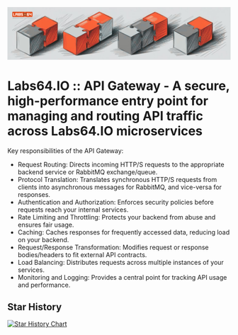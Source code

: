 <p align="center"><img src="https://raw.githubusercontent.com/Labs64/.github/refs/heads/master/assets/labs64-io-ecosystem.png"></p>

# Labs64.IO :: API Gateway - A secure, high-performance entry point for managing and routing API traffic across Labs64.IO microservices

Key responsibilities of the API Gateway:

- Request Routing: Directs incoming HTTP/S requests to the appropriate backend service or RabbitMQ exchange/queue.
- Protocol Translation: Translates synchronous HTTP/S requests from clients into asynchronous messages for RabbitMQ, and vice-versa for responses.
- Authentication and Authorization: Enforces security policies before requests reach your internal services.
- Rate Limiting and Throttling: Protects your backend from abuse and ensures fair usage.
- Caching: Caches responses for frequently accessed data, reducing load on your backend.
- Request/Response Transformation: Modifies request or response bodies/headers to fit external API contracts.
- Load Balancing: Distributes requests across multiple instances of your services.
- Monitoring and Logging: Provides a central point for tracking API usage and performance.

## Star History

[![Star History Chart](https://api.star-history.com/svg?repos=Labs64/labs64.io-api-gateway&type=Date)](https://www.star-history.com/#Labs64/labs64.io-api-gateway&Date)
